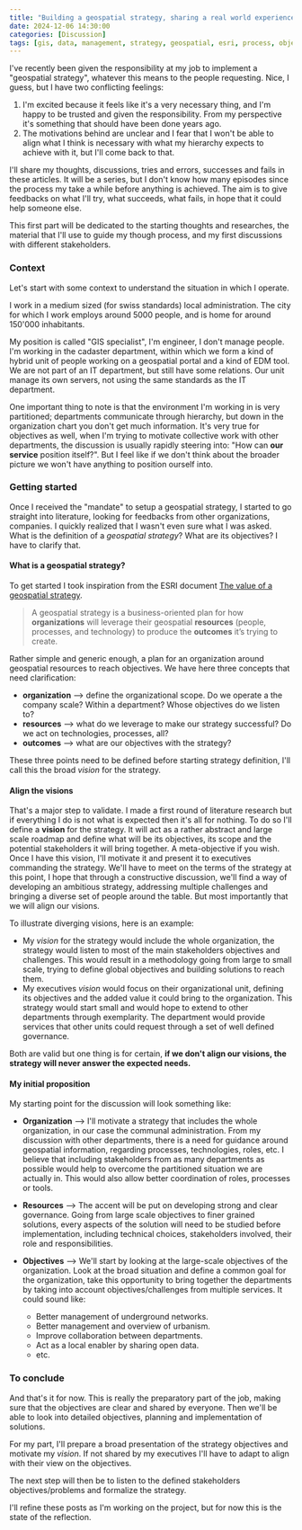 ```yaml
---
title: "Building a geospatial strategy, sharing a real world experience - Part 1"
date: 2024-12-06 14:30:00
categories: [Discussion]
tags: [gis, data, management, strategy, geospatial, esri, process, objective]
---
```


I've recently been given the responsibility at my job to implement a "geospatial strategy", whatever this means to the people requesting. Nice, I guess, but I have two conflicting feelings:

1. I'm excited because it feels like it's a very necessary thing, and I'm happy to be trusted and given the responsibility. From my perspective it's something that should have been done years ago.
2. The motivations behind are unclear and I fear that I won't be able to align what I think is necessary with what my hierarchy expects to achieve with it, but I'll come back to that.

I'll share my thoughts, discussions, tries and errors, successes and fails in these articles. It will be a series, but I don't know how many episodes since the process my take a while before anything is achieved. The aim is to give feedbacks on what I'll try, what succeeds, what fails, in hope that it could help someone else.

This first part will be dedicated to the starting thoughts and researches, the material that I'll use to guide my though process, and my first discussions with different stakeholders.

### Context

Let's start with some context to understand the situation in which I operate.

I work in a medium sized (for swiss standards) local administration. The city for which I work employs around 5000 people, and is home for around 150'000 inhabitants.

My position is called "GIS specialist", I'm engineer, I don't manage people. I'm working in the cadaster department, within which we form a kind of hybrid unit of people working on a geospatial portal and a kind of EDM tool. We are not part of an IT department, but still have some relations. Our unit manage its own servers, not using the same standards as the IT department.

One important thing to note is that the environment I'm working in is very partitioned; departments communicate through hierarchy, but down in the organization chart you don't get much information. It's very true for objectives as well, when I'm trying to motivate collective work with other departments, the discussion is usually rapidly steering into: "How can **our service** position itself?". But I feel like if we don't think about the broader picture we won't have anything to position ourself into.

### Getting started

Once I received the "mandate" to setup a geospatial strategy, I started to go straight into literature, looking for feedbacks from other organizations, companies. I quickly realized that I wasn't even sure what I was asked. What is the definition of a _geospatial strategy_? What are its objectives? I have to clarify that.

#### What is a geospatial strategy?

To get started I took inspiration from the ESRI document [The value of a geospatial strategy](https://www.esri.com/content/dam/esrisites/en-us/media/technical-papers/the-value-of-a-geospatial-strategy-guide.pdf?adumkts=industry_solutions&aduse=national_government&aduc=industry_manager_outreach&aduSF=112021&utm_Source=industry_manager_outreach&aduca=cra_national_government_community_building&aduco=technicalpaper&adut=geospatialstrat&adulb=multiple&adusn=multiple&aduat=whitepaper&adupt=awareness&pi_content=d9792e619a72a7d0be87d66dd7a4ad6cc43e68e49f4d5dd09518e4da3f0dbbb7).

> A geospatial strategy is a business-oriented plan for how **organizations** will leverage their geospatial **resources** (people, processes, and technology) to produce the **outcomes** it’s trying to create.

Rather simple and generic enough, a plan for an organization around geospatial resources to reach objectives. We have here three concepts that need clarification:

- **organization** --> define the organizational scope. Do we operate a the company scale? Within a department? Whose objectives do we listen to?
- **resources** --> what do we leverage to make our strategy successful? Do we act on technologies, processes, all?
- **outcomes** --> what are our objectives with the strategy?

These three points need to be defined before starting strategy definition, I'll call this the broad _vision_ for the strategy.

#### Align the visions

That's a major step to validate. I made a first round of literature research but if everything I do is not what is expected then it's all for nothing. To do so I'll define a **vision** for the strategy. It will act as a rather abstract and large scale roadmap and define what will be its objectives, its scope and the potential stakeholders it will bring together. A meta-objective if you wish. Once I have this vision, I'll motivate it and present it to executives commanding the strategy. We'll have to meet on the terms of the strategy at this point, I hope that through a constructive discussion, we'll find a way of developing an ambitious strategy, addressing multiple challenges and bringing a diverse set of people around the table. But most importantly that we will align our visions.

To illustrate diverging visions, here is an example:

- My _vision_ for the strategy would include the whole organization, the strategy would listen to most of the main stakeholders objectives and challenges. This would result in a methodology going from large to small scale, trying to define global objectives and building solutions to reach them.
- My executives _vision_ would focus on their organizational unit, defining its objectives and the added value it could bring to the organization. This strategy would start small and would hope to extend to other departments through exemplarity. The department would provide services that other units could request through a set of well defined governance.

Both are valid but one thing is for certain, **if we don't align our visions, the strategy will never answer the expected needs.**

#### My initial proposition

My starting point for the discussion will look something like:

- **Organization** --> I'll motivate a strategy that includes the whole organization, in our case the communal administration. From my discussion with other departments, there is a need for guidance around geospatial information, regarding processes, technologies, roles, etc. I believe that including stakeholders from as many departments as possible would help to overcome the partitioned situation we are actually in. This would also allow better coordination of roles, processes or tools.

- **Resources** --> The accent will be put on developing strong and clear governance. Going from large scale objectives to finer grained solutions, every aspects of the solution will need to be studied before implementation, including technical choices, stakeholders involved, their role and responsibilities. 

- **Objectives** --> We'll start by looking at the large-scale objectives of the organization. Look at the broad situation and define a common goal for the organization, take this opportunity to bring together the departments by taking into account objectives/challenges from multiple services. It could sound like:
  - Better management of underground networks.
  - Better management and overview of urbanism.
  - Improve collaboration between departments.
  - Act as a local enabler by sharing open data.
  - etc.

### To conclude

And that's it for now. This is really the preparatory part of the job, making sure that the objectives are clear and shared by everyone. Then we'll be able to look into detailed objectives, planning and implementation of solutions. 

For my part, I'll prepare a broad presentation of the strategy objectives and motivate my _vision_. If not shared by my executives I'll have to adapt to align with their view on the objectives.

The next step will then be to listen to the defined stakeholders objectives/problems and formalize the strategy.

I'll refine these posts as I'm working on the project, but for now this is the state of the reflection. 